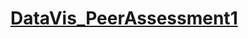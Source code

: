 # [DataVis_PeerAssessment1](https://github.com/c-m-s/DataVis_PeerAssessment1/blob/master/PA1_template.md)
